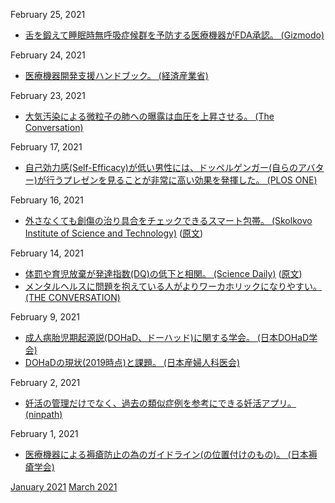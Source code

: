 February 25, 2021
* [舌を鍛えて睡眠時無呼吸症候群を予防する医療機器がFDA承認。 (Gizmodo)](https://gizmodo.com/fda-clears-tongue-stimulator-you-use-during-the-day-to-1846214174)

February 24, 2021
* [医療機器開発支援ハンドブック。 (経済産業省)](https://www.med-device.jp/repository/c949c741c8e77fa444829a60f9eb2c3c55da9ead.pdf)

February 23, 2021
* [大気汚染による微粒子の肺への曝露は血圧を上昇させる。 (The Conversation)](https://theconversation.com/air-filters-can-scrub-out-pollutants-near-highways-reduce-blood-pressure-155275)

February 17, 2021
* [自己効力感(Self-Efficacy)が低い男性には、ドッペルゲンガー(自らのアバター)が行うプレゼンを見ることが非常に高い効果を発揮した。 (PLOS ONE)]()

February 16, 2021
* [外さなくても創傷の治り具合をチェックできるスマート包帯。 (Skolkovo Institute of Science and Technology)](https://www.skoltech.ru/en/2020/12/sensors-for-a-smart-wound-bandage-may-track-healing-immune-response-study/) ([原文](https://pubs.acs.org/doi/10.1021/acssensors.0c01697))

February 14, 2021
* [体罰や育児放棄が発達指数(DQ)の低下と相関。 (Science Daily)](https://www.sciencedaily.com/releases/2021/02/210205192202.htm) ([原文](https://jaacap.org/article/S0890-8567(20)30163-5/fulltext))
* [メンタルヘルスに問題を抱えている人がよりワーカホリックになりやすい。 (THE CONVERSATION)](https://theconversation.com/work-addiction-can-be-harmful-to-mental-health-153411)

February 9, 2021
* [成人病胎児期起源説(DOHaD、ドーハッド)に関する学会。 (日本DOHaD学会)](http://square.umin.ac.jp/Jp-DOHaD/index.html)
* [DOHaDの現状(2019時点)と課題。 (日本産婦人科医会)](http://www.jaog.or.jp/wp/wp-content/uploads/2019/03/eae26d5cc26a44d86d0f83c00b76b8c4.pdf)

February 2, 2021
* [妊活の管理だけでなく、過去の類似症例を参考にできる妊活アプリ。 (ninpath)](https://ninpath.com/)

February 1, 2021
* [医療機器による褥瘡防止の為のガイドライン(の位置付けのもの)。 (日本褥瘡学会)](http://www.jspu.org/jpn/info/pdf/bestpractice_.pdf)

[January 2021](2101.md) [March 2021](2103.md)
